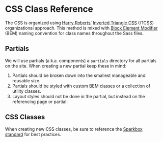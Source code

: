 # CSS Class Reference

The CSS is organized using [Harry Roberts’](https://csswizardry.com) [Inverted Triangle CSS][itcss] (ITCSS) organizational approach. This method is mixed with [Block Element Modifier][bem] (BEM) naming convention for class names throughout the Sass files.

## Partials

We will use partials (a.k.a. components) a `partials` directory for all partials on the site. When creating a new partial keep these in mind:

1. Partials should be broken down into the smallest manageable and reusable size.
1. Partials should be styled with custom BEM classes or a collection of utility classes.
1. Layout styles should not be done in the partial, but instead on the referencing page or partial.

## CSS Classes

When creating new CSS classes, be sure to reference the [Sparkbox standard][sb-standard-sass] for best practices.

<!-- Links: -->

[itcss]: https://www.xfive.co/blog/itcss-scalable-maintainable-css-architecture/
[bem]: http://getbem.com
[sb-standard-sass]: https://github.com/sparkbox/standard/tree/main/code-style/scss
